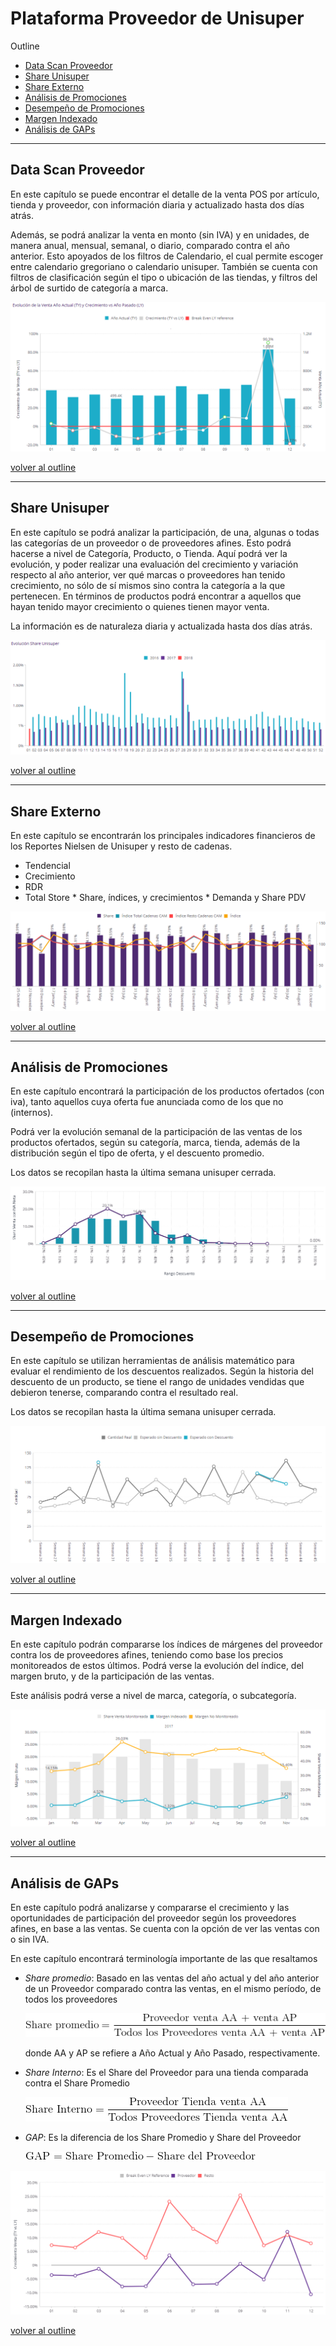 # Plataforma Proveedor de Unisuper





<a name="outline"> </a>

Outline 

- [Data Scan Proveedor](#dsp_pos)
- [Share Unisuper](#share_uni)
- [Share Externo](#share_ext)
- [Análisis de Promociones](#promo_ana)
- [Desempeño de Promociones](#promp_des)
- [Margen Indexado](#margen_ind)
- [Análisis de GAPs](#gaps)



***

<a name="dsp_pos"></a>

## Data Scan Proveedor 

En este capítulo se puede encontrar el detalle de la venta POS por artículo, tienda y proveedor, con información diaria y actualizado hasta dos días atrás.

Además, se podrá analizar la venta en monto (sin IVA) y en unidades, de manera anual, mensual, semanal, o diario, comparado contra el año anterior. Esto apoyados de los filtros de Calendario, el cual permite escoger entre  calendario gregoriano o calendario unisuper. También se cuenta con filtros de clasificación según el tipo o ubicación de las tiendas, y filtros del árbol de surtido de categoría a marca. 



![img](./imagenes/datascan1.png)

[volver al outline](#outline)



***

<a name="share_uni"></a>

## Share Unisuper 

En este capítulo se podrá analizar la participación, de una, algunas o todas las categorías de un proveedor o de proveedores afines. Esto podrá hacerse a nivel de Categoría, Producto, o Tienda. Aquí podrá ver la evolución, y poder realizar una evaluación del crecimiento y variación respecto al año anterior, ver qué marcas o proveedores han tenido crecimiento, no sólo de sí mismos sino contra la categoría a la que pertenecen. En términos de productos podrá encontrar a aquellos que hayan tenido mayor crecimiento o quienes tienen mayor venta. 

La información es de naturaleza diaria y actualizada hasta dos días atrás.

![img](./imagenes/share.png)

[volver al outline](#outline)

***

<a name="share_ext"></a>

## Share Externo 

  En este capítulo se encontrarán los principales indicadores financieros de los Reportes Nielsen de Unisuper y resto de cadenas.

  * Tendencial
  * Crecimiento
  * RDR
  * Total Store
        * Share, índices, y crecimientos
        * Demanda y Share PDV


![img](./imagenes/nielsen.png)

[volver al outline](#outline)

***

<a name="promo_ana"></a>

## Análisis de Promociones 

En este capítulo encontrará la participación de los productos ofertados (con iva), tanto aquellos cuya oferta fue anunciada como de los que no (internos). 

Podrá ver la evolución semanal de la participación de las ventas de los productos ofertados, según su categoría, marca, tienda, además de la  distribución según el tipo de oferta, y el descuento promedio.

Los datos se recopilan hasta la última semana unisuper cerrada.

![img](./imagenes/promociones1.png)

[volver al outline](#outline)

***

<a name="promo_des"></a>

## Desempeño de Promociones 

En este capítulo se utilizan herramientas de análisis matemático para evaluar el rendimiento de los descuentos realizados. Según la historia del descuento de un producto, se tiene el rango de unidades vendidas que debieron tenerse, comparando contra el resultado real. 

Los datos se recopilan hasta la última semana unisuper cerrada.

![img](./imagenes/descuento1.png)

[volver al outline](#outline)

***

<a name="margen_ind"></a>

## Margen Indexado 

En este capítulo podrán compararse los índices de márgenes del proveedor contra los de proveedores afines, teniendo como base los precios monitoreados de estos últimos. Podrá verse la evolución del índice, del margen bruto, y de la participación de las ventas. 

Este análisis podrá verse a nivel de marca, categoría, o subcategoría. 



![img](./imagenes/margenindexado1.png)



[volver al outline](#outline)

***

<a name="gaps"></a>

## Análisis de GAPs 

En este capítulo podrá analizarse y compararse el crecimiento y las oportunidades de participación del proveedor según los proveedores afines, en base a las ventas.  Se cuenta con la opción de ver las ventas con o sin IVA.

En este capítulo encontrará terminología importante de las que resaltamos

* *Share promedio*: Basado en las ventas del año actual y del año anterior de un Proveedor comparado contra las ventas, en el mismo período, de todos los proveedores

  ![img](./imagenes/eqn1.gif)

  donde AA y AP se refiere a Año Actual y Año Pasado, respectivamente.

* *Share Interno*: Es el Share del Proveedor para una tienda comparada contra el Share Promedio

  ![img](./imagenes/eqn2.gif)

* *GAP*: Es la diferencia de los Share Promedio y Share del Proveedor

  ![img](./imagenes/eqn3.gif)

![img](./imagenes/gap1.png)

[volver al outline](#outline)


